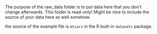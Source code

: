 The purpose of the raw_data folder is to put data here that you don't change afterwards. This folder is read-only! Might be nice to include the source of your data here as well somehow.

the source of the example file is `mtcars` in the R built-in `datasets` package.